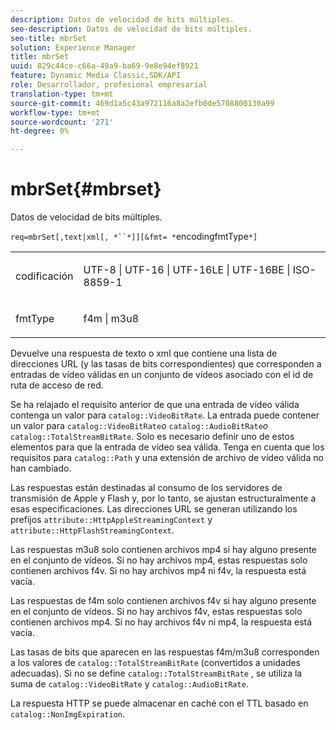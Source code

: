 ```yaml
---
description: Datos de velocidad de bits múltiples.
seo-description: Datos de velocidad de bits múltiples.
seo-title: mbrSet
solution: Experience Manager
title: mbrSet
uuid: 829c44ce-c66a-49a9-ba69-9e8e94ef8921
feature: Dynamic Media Classic,SDK/API
role: Desarrollador, profesional empresarial
translation-type: tm+mt
source-git-commit: 469d1a5c43a972116a8a2efb0de5708800130a99
workflow-type: tm+mt
source-wordcount: '271'
ht-degree: 0%

---
```



# mbrSet{#mbrset}

Datos de velocidad de bits múltiples.

`req=mbrSet[,text|xml[, *``*]][&fmt= *`encodingfmtType`*]`

<table id="simpletable_D2B8704E09B34337870A257CD7CB5C56"> 
 <tr class="strow"> 
  <td class="stentry"> <p><span class="codeph"><span class="varname"> codificación</span></span> </p> </td> 
  <td class="stentry"> <p><span class="codeph"> UTF-8 | UTF-16 | UTF-16LE | UTF-16BE | ISO-8859-1</span> </p></td> 
 </tr> 
 <tr class="strow"> 
  <td class="stentry"> <p><span class="codeph"><span class="varname"> fmtType</span></span> </p></td> 
  <td class="stentry"> <p><span class="codeph"> f4m | m3u8</span> </p></td> 
 </tr> 
</table>

Devuelve una respuesta de texto o xml que contiene una lista de direcciones URL (y las tasas de bits correspondientes) que corresponden a entradas de vídeo válidas en un conjunto de vídeos asociado con el id de ruta de acceso de red.

Se ha relajado el requisito anterior de que una entrada de vídeo válida contenga un valor para `catalog::VideoBitRate`. La entrada puede contener un valor para `catalog::VideoBitRate`*o* `catalog::AudioBitRate`*o* `catalog::TotalStreamBitRate`. Solo es necesario definir uno de estos elementos para que la entrada de vídeo sea válida. Tenga en cuenta que los requisitos para `catalog::Path` y una extensión de archivo de vídeo válida no han cambiado.

Las respuestas están destinadas al consumo de los servidores de transmisión de Apple y Flash y, por lo tanto, se ajustan estructuralmente a esas especificaciones. Las direcciones URL se generan utilizando los prefijos `attribute::HttpAppleStreamingContext` y `attribute::HttpFlashStreamingContext`.

Las respuestas m3u8 solo contienen archivos mp4 si hay alguno presente en el conjunto de vídeos. Si no hay archivos mp4, estas respuestas solo contienen archivos f4v. Si no hay archivos mp4 ni f4v, la respuesta está vacía.

Las respuestas de f4m solo contienen archivos f4v si hay alguno presente en el conjunto de vídeos. Si no hay archivos f4v, estas respuestas solo contienen archivos mp4. Si no hay archivos f4v ni mp4, la respuesta está vacía.

Las tasas de bits que aparecen en las respuestas f4m/m3u8 corresponden a los valores de `catalog::TotalStreamBitRate` (convertidos a unidades adecuadas). Si no se define `catalog::TotalStreamBitRate` , se utiliza la suma de `catalog::VideoBitRate` y `catalog::AudioBitRate`.

La respuesta HTTP se puede almacenar en caché con el TTL basado en `catalog::NonImgExpiration`.

